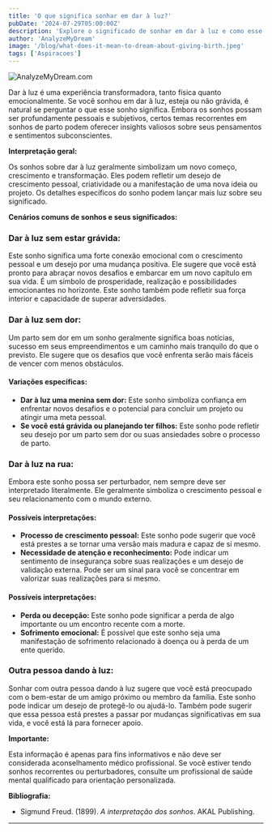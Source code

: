 ```yaml
---
title: 'O que significa sonhar em dar à luz?'
pubDate: '2024-07-29T05:00:00Z'
description: 'Explore o significado de sonhar em dar à luz e como esse sonho pode simbolizar novos começos, crescimento pessoal e superação de desafios.'
author: 'AnalyzeMyDream'
image: '/blog/what-does-it-mean-to-dream-about-giving-birth.jpeg'
tags: ['Aspiracoes']
---
```


![AnalyzeMyDream.com](/blog/what-does-it-mean-to-dream-about-giving-birth.jpeg)


Dar à luz é uma experiência transformadora, tanto física quanto emocionalmente. Se você sonhou em dar à luz, esteja ou não grávida, é natural se perguntar o que esse sonho significa. Embora os sonhos possam ser profundamente pessoais e subjetivos, certos temas recorrentes em sonhos de parto podem oferecer insights valiosos sobre seus pensamentos e sentimentos subconscientes. 

**Interpretação geral:**

Os sonhos sobre dar à luz geralmente simbolizam um novo começo, crescimento e transformação. Eles podem refletir um desejo de crescimento pessoal, criatividade ou a manifestação de uma nova ideia ou projeto. Os detalhes específicos do sonho podem lançar mais luz sobre seu significado.

**Cenários comuns de sonhos e seus significados:**

### Dar à luz sem estar grávida:

Este sonho significa uma forte conexão emocional com o crescimento pessoal e um desejo por uma mudança positiva. Ele sugere que você está pronto para abraçar novos desafios e embarcar em um novo capítulo em sua vida. É um símbolo de prosperidade, realização e possibilidades emocionantes no horizonte. Este sonho também pode refletir sua força interior e capacidade de superar adversidades.

### Dar à luz sem dor:

Um parto sem dor em um sonho geralmente significa boas notícias, sucesso em seus empreendimentos e um caminho mais tranquilo do que o previsto. Ele sugere que os desafios que você enfrenta serão mais fáceis de vencer com menos obstáculos. 

#### Variações específicas:

- **Dar à luz uma menina sem dor:** Este sonho simboliza confiança em enfrentar novos desafios e o potencial para concluir um projeto ou atingir uma meta pessoal.
- **Se você está grávida ou planejando ter filhos:** Este sonho pode refletir seu desejo por um parto sem dor ou suas ansiedades sobre o processo de parto.

### Dar à luz na rua:

Embora este sonho possa ser perturbador, nem sempre deve ser interpretado literalmente. Ele geralmente simboliza o crescimento pessoal e seu relacionamento com o mundo externo. 

#### Possíveis interpretações:

- **Processo de crescimento pessoal:** Este sonho pode sugerir que você está prestes a se tornar uma versão mais madura e capaz de si mesmo.
- **Necessidade de atenção e reconhecimento:** Pode indicar um sentimento de insegurança sobre suas realizações e um desejo de validação externa. Pode ser um sinal para você se concentrar em valorizar suas realizações para si mesmo.

#### Possíveis interpretações:

- **Perda ou decepção:** Este sonho pode significar a perda de algo importante ou um encontro recente com a morte.
- **Sofrimento emocional:** É possível que este sonho seja uma manifestação de sofrimento relacionado à doença ou à perda de um ente querido.

### Outra pessoa dando à luz:

Sonhar com outra pessoa dando à luz sugere que você está preocupado com o bem-estar de um amigo próximo ou membro da família. Este sonho pode indicar um desejo de protegê-lo ou ajudá-lo. Também pode sugerir que essa pessoa está prestes a passar por mudanças significativas em sua vida, e você está lá para fornecer apoio.

**Importante:**

Esta informação é apenas para fins informativos e não deve ser considerada aconselhamento médico profissional. Se você estiver tendo sonhos recorrentes ou perturbadores, consulte um profissional de saúde mental qualificado para orientação personalizada.

**Bibliografia:**

* Sigmund Freud. (1899). *A interpretação dos sonhos*. AKAL Publishing.

---